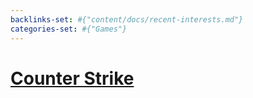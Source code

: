 ```yaml
---
backlinks-set: #{"content/docs/recent-interests.md"}
categories-set: #{"Games"}
---
```

# [Counter Strike]()